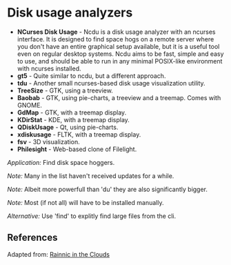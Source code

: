 # Disk usage analyzers

* **NCurses Disk Usage** - Ncdu is a disk usage analyzer with an ncurses interface. It is designed to find space hogs on a remote server where you don't have an entire graphical setup available, but it is a useful tool even on regular desktop systems. Ncdu aims to be fast, simple and easy to use, and should be able to run in any minimal POSIX-like environment with ncurses installed.
* **gt5** - Quite similar to ncdu, but a different approach.
* **tdu** - Another small ncurses-based disk usage visualization utility.
* **TreeSize** - GTK, using a treeview.
* **Baobab** - GTK, using pie-charts, a treeview and a treemap. Comes with GNOME.
* **GdMap** - GTK, with a treemap display.
* **KDirStat** - KDE, with a treemap display.
* **QDiskUsage** - Qt, using pie-charts.
* **xdiskusage** - FLTK, with a treemap display.
* **fsv** - 3D visualization.
* **Philesight** - Web-based clone of Filelight.

_Application:_ Find disk space hoggers.

_Note:_ Many in the list haven't received updates for a while.

_Note:_ Albeit more powerfull than 'du' they are also significantly bigger.

_Note:_ Most (if not all) will have to be installed manually.

_Alternative:_ Use 'find' to explitly find large files from the cli.

## References

Adapted from: [Rainnic in the Clouds][1]


<!-- REFERENCES -->

[1]: http://rainnic.altervista.org/en/node/381
